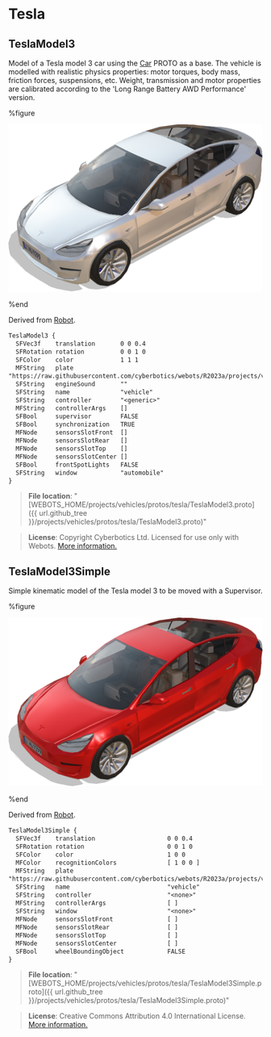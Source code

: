 # Tesla

## TeslaModel3

Model of a Tesla model 3 car using the [Car](car.md) PROTO as a base.
The vehicle is modelled with realistic physics properties: motor torques, body mass, friction forces, suspensions, etc.
Weight, transmission and motor properties are calibrated according to the 'Long Range Battery AWD Performance' version.

%figure

![TeslaModel3](images/tesla/TeslaModel3.png)

%end

Derived from [Robot](../reference/robot.md).

```
TeslaModel3 {
  SFVec3f    translation       0 0 0.4
  SFRotation rotation          0 0 1 0
  SFColor    color             1 1 1
  MFString   plate             "https://raw.githubusercontent.com/cyberbotics/webots/R2023a/projects/vehicles/protos/textures/plate.jpg"
  SFString   engineSound       ""
  SFString   name              "vehicle"
  SFString   controller        "<generic>"
  MFString   controllerArgs    []
  SFBool     supervisor        FALSE
  SFBool     synchronization   TRUE
  MFNode     sensorsSlotFront  []
  MFNode     sensorsSlotRear   []
  MFNode     sensorsSlotTop    []
  MFNode     sensorsSlotCenter []
  SFBool     frontSpotLights   FALSE
  SFString   window            "automobile"
}
```

> **File location**: "[WEBOTS\_HOME/projects/vehicles/protos/tesla/TeslaModel3.proto]({{ url.github_tree }}/projects/vehicles/protos/tesla/TeslaModel3.proto)"

> **License**: Copyright Cyberbotics Ltd. Licensed for use only with Webots.
[More information.](https://cyberbotics.com/webots_assets_license)

## TeslaModel3Simple

Simple kinematic model of the Tesla model 3 to be moved with a Supervisor.

%figure

![TeslaModel3Simple](images/tesla/TeslaModel3Simple.png)

%end

Derived from [Robot](../reference/robot.md).

```
TeslaModel3Simple {
  SFVec3f    translation                    0 0 0.4
  SFRotation rotation                       0 0 1 0
  SFColor    color                          1 0 0
  MFColor    recognitionColors              [ 1 0 0 ]
  MFString   plate                          "https://raw.githubusercontent.com/cyberbotics/webots/R2023a/projects/vehicles/protos/textures/plate.jpg"
  SFString   name                           "vehicle"
  SFString   controller                     "<none>"
  MFString   controllerArgs                 [ ]
  SFString   window                         "<none>"
  MFNode     sensorsSlotFront               [ ]
  MFNode     sensorsSlotRear                [ ]
  MFNode     sensorsSlotTop                 [ ]
  MFNode     sensorsSlotCenter              [ ]
  SFBool     wheelBoundingObject            FALSE
}
```

> **File location**: "[WEBOTS\_HOME/projects/vehicles/protos/tesla/TeslaModel3Simple.proto]({{ url.github_tree }}/projects/vehicles/protos/tesla/TeslaModel3Simple.proto)"

> **License**: Creative Commons Attribution 4.0 International License.
[More information.](https://creativecommons.org/licenses/by/4.0/legalcode)

